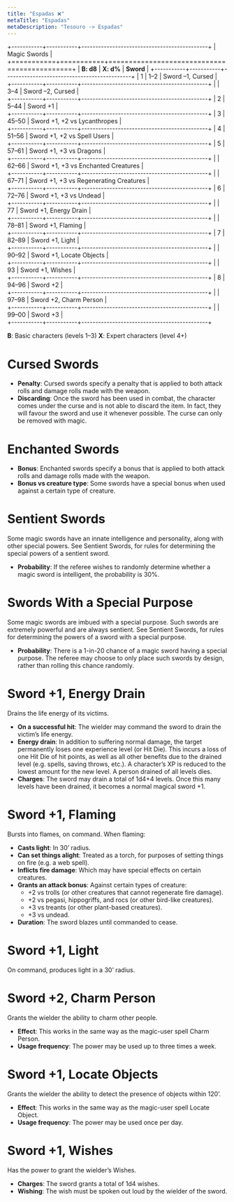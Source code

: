 ```yaml
---
title: "Espadas ❌"
metaTitle: "Espadas"
metaDescription: "Tesouro -> Espadas"
---
```



+-----------+-----------+---------------------------------------------+
| Magic Swords                                                        |
+===========+===========+=============================================+
| **B: d8** | **X: d%** | **Sword**                                   |
+-----------+-----------+---------------------------------------------+
| 1         | 1–2       | Sword –1, Cursed                            |                     
+-----------+-----------+---------------------------------------------+
|           | 3–4       | Sword –2, Cursed                            |                     
+-----------+-----------+---------------------------------------------+
| 2         | 5–44      | Sword +1                                    |              
+-----------+-----------+---------------------------------------------+
| 3         | 45–50     | Sword +1, +2 vs Lycanthropes                |                                   
+-----------+-----------+---------------------------------------------+
| 4         | 51–56     | Sword +1, +2 vs Spell Users                 |                                  
+-----------+-----------+---------------------------------------------+
| 5         | 57–61     | Sword +1, +3 vs Dragons                     |                              
+-----------+-----------+---------------------------------------------+
|           | 62–66     | Sword +1, +3 vs Enchanted Creatures         |                                          
+-----------+-----------+---------------------------------------------+
|           | 67–71     | Sword +1, +3 vs Regenerating Creatures      |                                             
+-----------+-----------+---------------------------------------------+
| 6         | 72–76     | Sword +1, +3 vs Undead                      |                             
+-----------+-----------+---------------------------------------------+
|           | 77        | Sword +1, Energy Drain                      |                          
+-----------+-----------+---------------------------------------------+
|           | 78–81     | Sword +1, Flaming                           |                        
+-----------+-----------+---------------------------------------------+
| 7         | 82–89     | Sword +1, Light                             |                      
+-----------+-----------+---------------------------------------------+
|           | 90–92     | Sword +1, Locate Objects                    |                               
+-----------+-----------+---------------------------------------------+
|           | 93        | Sword +1, Wishes                            |                    
+-----------+-----------+---------------------------------------------+
| 8         | 94–96     | Sword +2                                    |               
+-----------+-----------+---------------------------------------------+
|           | 97–98     | Sword +2, Charm Person                      |                             
+-----------+-----------+---------------------------------------------+
|           | 99–00     | Sword +3                                    |              
+-----------+-----------+---------------------------------------------+

**B**: Basic characters (levels 1–3)
**X**: Expert characters (level 4+)

# Cursed Swords

* **Penalty**: Cursed swords specify a penalty that is applied to both attack rolls and damage rolls made with the weapon.
* **Discarding**: Once the sword has been used in combat, the character comes under the curse and is not able to discard the item. In fact, they will favour the sword and use it whenever possible. The curse can only be removed with magic.

# Enchanted Swords
* **Bonus**: Enchanted swords specify a bonus that is applied to both attack rolls and damage rolls made with the weapon.
* **Bonus vs creature type**: Some swords have a special bonus when used against a certain type of creature.

# Sentient Swords
Some magic swords have an innate intelligence and personality, along with other special powers. See Sentient Swords, for rules for determining the special powers of a sentient sword.
* **Probability**: If the referee wishes to randomly determine whether a magic sword is intelligent, the probability is 30%.

# Swords With a Special Purpose
Some magic swords are imbued with a special purpose. Such swords are extremely powerful and are always sentient. See Sentient Swords, for rules for determining the powers of a sword with a special purpose.
* **Probability**: There is a 1-in-20 chance of a magic sword having a special purpose. The referee may choose to only place such swords by design, rather than rolling this chance randomly.

# Sword +1, Energy Drain
Drains the life energy of its victims.
* **On a successful hit**: The wielder may command the sword to drain the victim’s life energy.
* **Energy drain**: In addition to suffering normal damage, the target permanently loses one experience level (or Hit Die). This incurs a loss of one Hit Die of hit points, as well as all other benefits due to the drained level (e.g. spells, saving throws, etc.). A character’s XP is reduced to the lowest amount for the new level. A person drained of all levels dies.
* **Charges**: The sword may drain a total of 1d4+4 levels. Once this many levels have been drained, it becomes a normal magical sword +1.

# Sword +1, Flaming
Bursts into flames, on command. When flaming:
* **Casts light**: In 30’ radius.
* **Can set things alight**: Treated as a torch, for purposes of setting things on fire (e.g. a web spell).
* **Inflicts fire damage**: Which may have special effects on certain creatures.
* **Grants an attack bonus**: Against certain types of creature:
  * +2 vs trolls (or other creatures that cannot regenerate fire damage).
  * +2 vs pegasi, hippogriffs, and rocs (or other bird-like creatures).
  * +3 vs treants (or other plant-based creatures).
  * +3 vs undead.
* **Duration**: The sword blazes until commanded to cease.

# Sword +1, Light
On command, produces light in a 30’ radius.

# Sword +2, Charm Person
Grants the wielder the ability to charm other people.
* **Effect**: This works in the same way as the magic-user spell Charm Person.
* **Usage frequency**: The power may be used up to three times a week.

# Sword +1, Locate Objects
Grants the wielder the ability to detect the presence of objects within 120’.
* **Effect**: This works in the same way as the magic-user spell Locate Object.
* **Usage frequency**: The power may be used once per day.

# Sword +1, Wishes
Has the power to grant the wielder’s Wishes.
* **Charges**: The sword grants a total of 1d4 wishes.
* **Wishing**: The wish must be spoken out loud by the wielder of the sword.